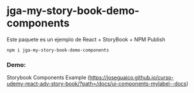 # jga-my-story-book-demo-components

Este paquete es un ejemplo de React + StoryBook + NPM Publish

```
npm i jga-my-story-book-demo-components
```

### Demo:
Storybook Components Example (https://joseguaico.github.io/curso-udemy-react-adv-story-book/?path=/docs/ui-components-mylabel--docs)


